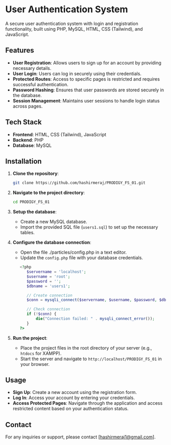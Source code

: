 
# User Authentication System

A secure user authentication system with login and registration functionality, built using PHP, MySQL, HTML, CSS (Tailwind), and JavaScript.

## Features

- **User Registration**: Allows users to sign up for an account by providing necessary details.
- **User Login**: Users can log in securely using their credentials.
- **Protected Routes**: Access to specific pages is restricted and requires successful authentication.
- **Password Hashing**: Ensures that user passwords are stored securely in the database.
- **Session Management**: Maintains user sessions to handle login status across pages.


## Tech Stack

- **Frontend**: HTML, CSS (Tailwind), JavaScript
- **Backend**: PHP
- **Database**: MySQL

## Installation

1. **Clone the repository**:
   ```bash
   git clone https://github.com/hashirmeraj/PRODIGY_FS_01.git
   ```
2. **Navigate to the project directory**:
   ```bash
   cd PRODIGY_FS_01
   ```
3. **Setup the database**:
   - Create a new MySQL database.
   - Import the provided SQL file (`users1.sql`) to set up the necessary tables.

4. **Configure the database connection**:
   
   - Open the file ./particles/config.php in a text editor.
   - Update the `config.php` file with your database credentials.

   
   ```php
      <?php
         $servername = 'localhost';
         $username = 'root';
         $password = '';
         $dbname = 'users1';

         // Create connection
         $conn = mysqli_connect($servername, $username, $password, $dbname);

         // Check connection
         if (!$conn) {
             die("Connection failed: " . mysqli_connect_error());
         }
      ?>
   ```

5. **Run the project**:
   - Place the project files in the root directory of your server (e.g., `htdocs` for XAMPP).
   - Start the server and navigate to `http://localhost/PRODIGY_FS_01` in your browser.

## Usage

- **Sign Up**: Create a new account using the registration form.
- **Log In**: Access your account by entering your credentials.
- **Access Protected Pages**: Navigate through the application and access restricted content based on your authentication status.

## Contact

For any inquiries or support, please contact [hashirmeraj1@gmail.com].
